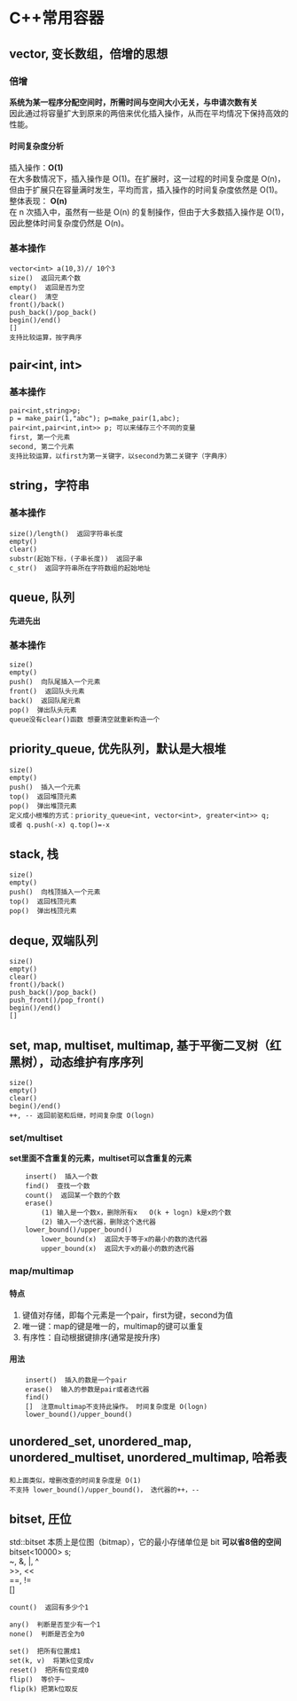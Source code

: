 # C++常用容器


## vector, 变长数组，倍增的思想 

### 倍增

**系统为某一程序分配空间时，所需时间与空间大小无关，与申请次数有关**  
因此通过将容量扩大到原来的两倍来优化插入操作，从而在平均情况下保持高效的性能。
#### 时间复杂度分析
插入操作：**O(1)**  
在大多数情况下，插入操作是 O(1)。在扩展时，这一过程的时间复杂度是 O(n)，但由于扩展只在容量满时发生，平均而言，插入操作的时间复杂度依然是 O(1)。  
整体表现：  **O(n)**  
在 n 次插入中，虽然有一些是 O(n) 的复制操作，但由于大多数插入操作是 O(1)，因此整体时间复杂度仍然是 O(n)。  

### 基本操作

    vector<int> a(10,3)// 10个3
    size()  返回元素个数  
    empty()  返回是否为空  
    clear()  清空  
    front()/back()  
    push_back()/pop_back()  
    begin()/end()  
    []  
    支持比较运算，按字典序  

## pair<int, int>  

### 基本操作

    pair<int,string>p;  
    p = make_pair(1,"abc"); p=make_pair(1,abc);
    pair<int,pair<int,int>> p; 可以来储存三个不同的变量
    first, 第一个元素  
    second, 第二个元素  
    支持比较运算，以first为第一关键字，以second为第二关键字（字典序）  

## string，字符串  

### 基本操作

    size()/length()  返回字符串长度  
    empty()  
    clear()  
    substr(起始下标，(子串长度))  返回子串  
    c_str()  返回字符串所在字符数组的起始地址   

## queue, 队列

**先进先出**

### 基本操作

    size()  
    empty()  
    push()  向队尾插入一个元素  
    front()  返回队头元素  
    back()  返回队尾元素  
    pop()  弹出队头元素  
    queue没有clear()函数 想要清空就重新构造一个

## priority_queue, 优先队列，默认是大根堆  

    size()  
    empty()  
    push()  插入一个元素  
    top()  返回堆顶元素  
    pop()  弹出堆顶元素  
    定义成小根堆的方式：priority_queue<int, vector<int>, greater<int>> q;  
    或者 q.push(-x) q.top()=-x

## stack, 栈  

    size()  
    empty()  
    push()  向栈顶插入一个元素  
    top()  返回栈顶元素  
    pop()  弹出栈顶元素  

## deque, 双端队列  

    size()  
    empty()  
    clear()  
    front()/back()  
    push_back()/pop_back()  
    push_front()/pop_front()  
    begin()/end()  
    []  

## set, map, multiset, multimap, 基于平衡二叉树（红黑树），动态维护有序序列  

    size()  
    empty()  
    clear()  
    begin()/end()  
    ++, -- 返回前驱和后继，时间复杂度 O(logn)  

### set/multiset  

**set里面不含重复的元素，multiset可以含重复的元素**

        insert()  插入一个数  
        find()  查找一个数  
        count()  返回某一个数的个数  
        erase()  
            (1) 输入是一个数x，删除所有x   O(k + logn) k是x的个数  
            (2) 输入一个迭代器，删除这个迭代器  
        lower_bound()/upper_bound()
            lower_bound(x)  返回大于等于x的最小的数的迭代器  
            upper_bound(x)  返回大于x的最小的数的迭代器  

### map/multimap  
    
#### 特点

1. 键值对存储，即每个元素是一个pair，first为键，second为值
2. 唯一键：map的键是唯一的，multimap的键可以重复
3. 有序性：自动根据键排序(通常是按升序)

#### 用法

        insert()  插入的数是一个pair  
        erase()  输入的参数是pair或者迭代器  
        find()  
        []  注意multimap不支持此操作。 时间复杂度是 O(logn)  
        lower_bound()/upper_bound()  

## unordered_set, unordered_map, unordered_multiset, unordered_multimap, 哈希表  

    和上面类似，增删改查的时间复杂度是 O(1)  
    不支持 lower_bound()/upper_bound()， 迭代器的++，--  

## bitset, 圧位  
std::bitset 本质上是位图（bitmap），它的最小存储单位是 bit
**可以省8倍的空间**
    bitset<10000> s;  
    ~, &, |, ^  
    >>, <<  
    ==, !=  
    []  

    count()  返回有多少个1  

    any()  判断是否至少有一个1  
    none()  判断是否全为0  

    set()  把所有位置成1  
    set(k, v)  将第k位变成v  
    reset()  把所有位变成0  
    flip()  等价于~  
    flip(k) 把第k位取反  

